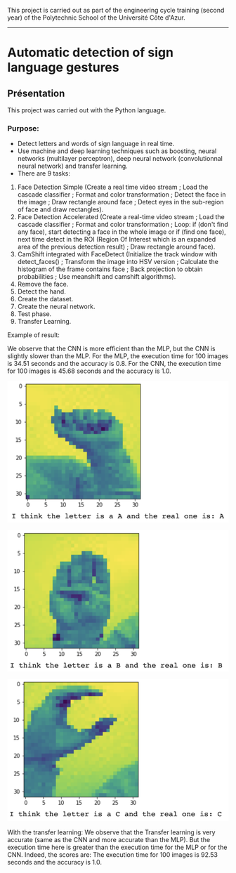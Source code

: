 This project is carried out as part of the engineering cycle training (second year) of the Polytechnic School of the Université Côte d'Azur.
***
# Automatic detection of sign language gestures

## Présentation
This project was carried out with the Python language.

### Purpose:
* Detect letters and words of sign language in real time.
* Use machine and deep learning techniques such as boosting, neural networks (multilayer perceptron), deep neural network (convolutionnal neural network) and transfer learning.
* There are 9 tasks: 
1. Face Detection Simple (Create a real time video stream ; Load the cascade classifier ; Format and color transformation ; Detect the face in the image ; Draw rectangle around face ; Detect eyes in the sub-region of face and draw rectangles).
2. Face Detection Accelerated (Create a real-time video stream ; Load the cascade classifier ; Format and color transformation ; Loop: if (don't find any face), start detecting a face in the whole image or if (find one face), next time detect in the ROI (Region Of Interest which is an expanded area of the previous detection result) ; Draw rectangle around face).
3. CamShift integrated with FaceDetect (Initialize the track window with detect_faces() ; Transform the image into HSV version ; Calculate the histogram of the frame contains face ; Back projection to obtain probabilities ; Use meanshift and camshift algorithms).
4. Remove the face.
5. Detect the hand.
6. Create the dataset.
7. Create the neural network.
8. Test phase.
9. Transfer Learning.

Example of result:

We observe that the CNN is more efficient than the MLP, but the CNN is slightly slower than the MLP.
For the MLP, the execution time for 100 images is 34.51 seconds and the accuracy is 0.8.
For the CNN, the execution time for 100 images is 45.68 seconds and the accuracy is 1.0.

![alt text](https://github.com/JulienChoukroun/Automatic-detection-of-sign-language-gestures/blob/main/Images/PredictionA.png "Prediction for the letter A")

![alt text](https://github.com/JulienChoukroun/Automatic-detection-of-sign-language-gestures/blob/main/Images/PredictionB.png "Prediction for the letter B")

![alt text](https://github.com/JulienChoukroun/Automatic-detection-of-sign-language-gestures/blob/main/Images/PredictionC.png "Prediction for the letter C")

With the transfer learning:
We observe that the Transfer learning is very accurate (same as the CNN and more accurate than the MLP). But the execution time here is greater than the execution time for the MLP or for the CNN. Indeed, the scores are:
The execution time for 100 images is 92.53 seconds and the accuracy is 1.0.

